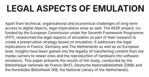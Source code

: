 ---
abstract: Apart from technical, organisational and economical challenges of long-term
  access to digital objects, legal implications arise as well. The KEEP project, co-funded
  by the European Commission under the Seventh Framework Programme (FP7), researched
  the legal aspects of emulation as part of their research to create a preservation
  strategy based on emulation. It addresses the legal implications in France, Germany
  and The Netherlands as well as on European level. Insights have been gained into
  the legality of transferring content from old media carriers to newer ones and the
  reproduction of hardware into software emulators. This paper presents the results
  of the study, conducted by the Bibliothèque nationale de France (BnF), Deutsche
  Nationalbibliothek (DNB) and the Koninklijke Bibliotheek (KB, the National Library
  of the Netherlands).
creators:
- van der Hoeven, Jeffrey
- Dindorf, Marcus
- Sepetjan, Sophie
date: null
document_url: https://services.phaidra.univie.ac.at/api/object/o:245907/download
grand_parent: iPRES
institutions: []
keywords:
- vienna
landing_page_url: https://phaidra.univie.ac.at/o:245907
language: eng
layout: publication
license: CC BY-SA 2.0 AT
notes_url: null
parent: iPRES 2010
publication_type: poster
size: 536813
slides_url: null
source_name: iPRES
stream_url: null
title: LEGAL ASPECTS OF EMULATION
year: 2010
---